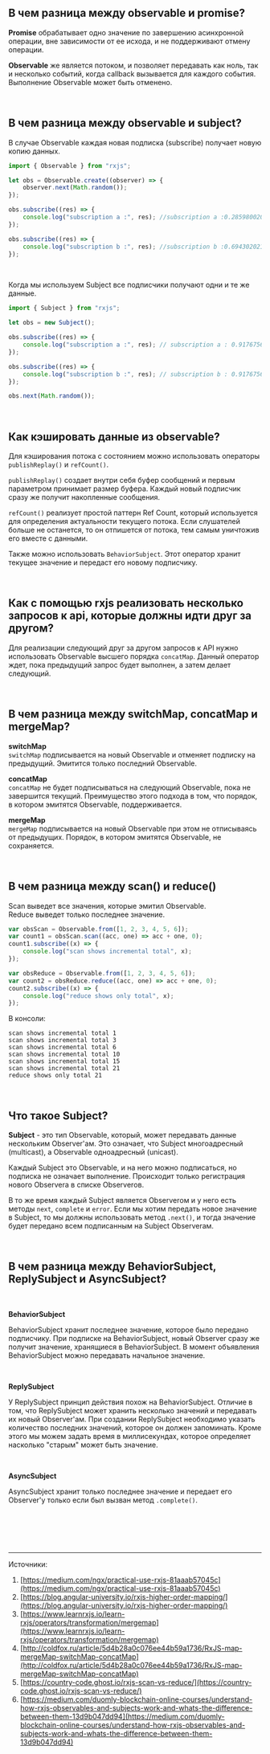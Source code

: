 ## <a name="observable-promise"></a>В чем разница между observable и promise?

**Promise** обрабатывает одно значение по завершению асинхронной операции, вне зависимости от ее исхода, и не поддерживают отмену операции.
<br>

**Observable** же является потоком, и позволяет передавать как ноль, так и несколько событий, когда callback вызывается для каждого события. Выполнение Observable может быть отменено.

<br/>

## <a name="observable-subject"></a>В чем разница между observable и subject?

В случае Observable каждая новая подписка (subscribe) получает новую копию данных.

```typescript
import { Observable } from "rxjs";

let obs = Observable.create((observer) => {
	observer.next(Math.random());
});

obs.subscribe((res) => {
	console.log("subscription a :", res); //subscription a :0.2859800202682865
});

obs.subscribe((res) => {
	console.log("subscription b :", res); //subscription b :0.694302021731573
});
```

<br/>

Когда мы используем Subject все подписчики получают одни и те же данные.

```typescript
import { Subject } from "rxjs";

let obs = new Subject();

obs.subscribe((res) => {
	console.log("subscription a :", res); // subscription a : 0.91767565496093
});

obs.subscribe((res) => {
	console.log("subscription b :", res); // subscription b : 0.91767565496093
});

obs.next(Math.random());
```

<br/>

## <a name="how-to-cache"></a>Как кэшировать данные из observable?

Для кэширования потока с состоянием можно использовать операторы `publishReplay()` и `refCount()`.

`publishReplay()` создает внутри себя буфер сообщений и первым параметром принимает размер буфера. Каждый новый подписчик сразу же получит накопленные сообщения.

`refCount()` реализует простой паттерн Ref Count, который используется для определения актуальности текущего потока. Если слушателей больше не останется, то он отпишется от потока, тем самым уничтожив его вместе с данными.

Также можно использовать `BehaviorSubject`. Этот оператор хранит текущее значение и передаст его новому подписчику.

<br/>

## <a name="order-api-calls"></a>Как с помощью rxjs реализовать несколько запросов к api, которые должны идти друг за другом?

Для реализации следующий друг за другом запросов к API нужно использовать Observable высшего порядка `concatMap`. Данный оператор ждет, пока предыдущий запрос будет выполнен, а затем делает следующий.

<br/>

## <a name="switchMap-concatMap-mergeMap"></a>В чем разница между switchMap, concatMap и mergeMap?

**switchMap** <br/>
`switchMap` подписывается на новый Observable и отменяет подписку на предыдущий. Эмитится только последний Observable.

**concatMap** <br/>
`concatMap` не будет подписываться на следующий Observable, пока не завершится текущий. Преимущество этого подхода в том, что порядок, в котором эмитятся Observable, поддерживается.

**mergeMap** <br/>
`mergeMap` подписывается на новый Observable при этом не отписываясь от предыдущих. Порядок, в котором эмитятся Observable, не сохраняется.

<br/>

## <a name="scan-reduce"></a>В чем разница между scan() и reduce()

Scan выведет все значения, которые эмитил Observable. <br/>
Reduce выведет только последнее значение.

```typescript
var obsScan = Observable.from([1, 2, 3, 4, 5, 6]);
var count1 = obsScan.scan((acc, one) => acc + one, 0);
count1.subscribe((x) => {
	console.log("scan shows incremental total", x);
});

var obsReduce = Observable.from([1, 2, 3, 4, 5, 6]);
var count2 = obsReduce.reduce((acc, one) => acc + one, 0);
count2.subscribe((x) => {
	console.log("reduce shows only total", x);
});
```

В консоли:

```
scan shows incremental total 1
scan shows incremental total 3
scan shows incremental total 6
scan shows incremental total 10
scan shows incremental total 15
scan shows incremental total 21
reduce shows only total 21
```

<br/>

## <a name="subject"></a>Что такое Subject?

**Subject** - это тип Observable, который, может передавать данные нескольким Observer'ам. Это означает, что Subject многоадресный (multicast), а Observable одноадресный (unicast).

Каждый Subject это Observable, и на него можно подписаться, но подписка не означает выполнение. Происходит только регистрация нового Observerа в списке Observerов.

В то же время каждый Subject является Observerом и у него есть методы `next`, `complete` и `error`. Если мы хотим передать новое значение в Subject, то мы должны использовать метод `.next()`, и тогда значение будет передано всем подписанным на Subject Observerам.

<br/>

## <a name="behavior-reply-async"></a>В чем разница между BehaviorSubject, ReplySubject и AsyncSubject?

<br>

**BehaviorSubject**

BehaviorSubject хранит последнее значение, которое было передано подписчику. При подписке на BehaviorSubject, новый Observer сразу же получит значение, хранящиеся в BehaviorSubject. В момент объявления BehaviorSubject можно передавать начальное значение.

<br>

**ReplySubject**

У ReplySubject принцип действия похож на BehaviorSubject. Отличие в том, что ReplySubject может хранить несколько значений и передавать их новый Observer'ам. При создании ReplySubject необходимо указать количество последних значений, которое он должен запоминать. Кроме этого мы можем задать время в миллисекундах, которое определяет насколько "старым" может быть значение.

<br>

**AsyncSubject**

AsyncSubject хранит только последнее значение и передает его Observer'у только если был вызван метод `.complete()`.

<br/>
<br/>
<br/>
<br/>

<hr/>

Источники:<br/>

1. [https://medium.com/ngx/practical-use-rxjs-81aaab57045c](https://medium.com/ngx/practical-use-rxjs-81aaab57045c)
2. [https://blog.angular-university.io/rxjs-higher-order-mapping/](https://blog.angular-university.io/rxjs-higher-order-mapping/)
3. [https://www.learnrxjs.io/learn-rxjs/operators/transformation/mergemap](https://www.learnrxjs.io/learn-rxjs/operators/transformation/mergemap)
4. [http://coldfox.ru/article/5d4b28a0c076ee44b59a1736/RxJS-map-mergeMap-switchMap-concatMap](http://coldfox.ru/article/5d4b28a0c076ee44b59a1736/RxJS-map-mergeMap-switchMap-concatMap)
5. [https://country-code.ghost.io/rxjs-scan-vs-reduce/](https://country-code.ghost.io/rxjs-scan-vs-reduce/)
6. [https://medium.com/duomly-blockchain-online-courses/understand-how-rxjs-observables-and-subjects-work-and-whats-the-difference-between-them-13d9b047dd94](https://medium.com/duomly-blockchain-online-courses/understand-how-rxjs-observables-and-subjects-work-and-whats-the-difference-between-them-13d9b047dd94)
